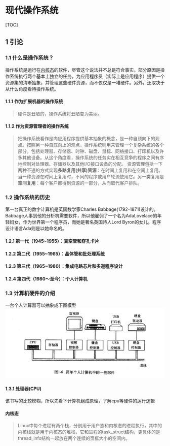 # 现代操作系统
[TOC]
## 1 引论
### 1.1 什么是操作系统？
操作系统是运行在[内核态](#内核态)的软件，尽管这个说法并不总是符合事实。部分原因是操作系统执行两个基本上独立的任务，为应用程序员（实际上是应用程序）提供一个资源集的清晰抽象，并管理这些硬件资源，而不仅仅是一堆硬件。另外，还取决于从什么角度看待操作系统。

#### 1.1.1 作为扩展机器的操作系统
> 硬件是丑陋的，操作系统将丑陋变为美丽。

#### 1.1.2 作为资源管理者的操作系统
> 把操作系统看作是向应用程序提供基本抽象的概念，是一种自顶向下的观点。按照另一种自底向上的观点，操作系统则用来管理一个复杂系统的各个部分。包括处理器、存储器、时钟、磁盘、鼠标、网络接口、打印机以及许多其他设备。从这个角度看，操作系统的任务实在相互竞争的程序之间有序地控制对处理器、存储器以及其他I/O接口设备的分配。
> 资源管理包括一下两种不通的方式实现**多路复用(共享)资源**：在时间上复用和在空间上复用。当一种资源在时间上复用时，不同的程序或用户轮流使用它。另一类复用是**空间复用**：每个客户都得到资源的一部分，从而取代客户排队。

### 1.2 操作系统的历史
第一台真正的数字计算机是英国数学家Charles Babbage(1792-1871)设计的。Babbage人事到他的分析机需要软件，所以他雇佣了一个名为AdaLovelace的年轻妇女，作为世界第一个程序员，而她是著名英国诗人Lord Byron的女儿。程序设计语言Ada则是以她命名的。

#### 1.2.1 第一代（1945~1955）：真空管和穿孔卡片
#### 1.2.2 第二代（1955~1965）：晶体管和批处理系统
#### 1.2.3 第三代（1965~1980）：集成电路芯片和多道程序设计
#### 1.2.4 第四代（1980～至今）：个人计算机

### 1.3 计算机硬件的介绍
一台个人计算器可以抽象成下图模型
<img src="https://raw.githubusercontent.com/chudingkun/readerBox/master/conf/picture/hardware.png" width="540">

#### 1.3.1 处理器(CPU)
该书写的比较模糊，所以先看下计算机组成原理，了解cpu等硬件的运行逻辑

#### <span id="内核态">内核态</span>
> Linux中每个进程有两个栈，分别用于用户态和内核态的进程执行，其中的内核栈就是用于内核态的堆栈，它和进程的task_struct结构，更具体的是thread_info结构一起放在两个连续的页框大小的空间内。

